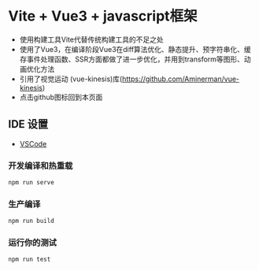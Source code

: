 # Vite + Vue3 + javascript框架
* 使用构建工具Vite代替传统构建工具的不足之处
* 使用了Vue3，在编译阶段Vue3在diff算法优化、静态提升、预字符串化、缓存事件处理函数、SSR方面都做了进一步优化，并用到transform等图形、动画优化方法
* 引用了视觉运动 (vue-kinesis)库(https://github.com/Aminerman/vue-kinesis)
* 点击github图标回到本页面
  
## IDE 设置

- [VSCode](https://code.visualstudio.com/)

### 开发编译和热重载
```javascript
npm run serve 
```

### 生产编译
```javascript
npm run build 
```

### 运行你的测试
```javascript
npm run test 
```
